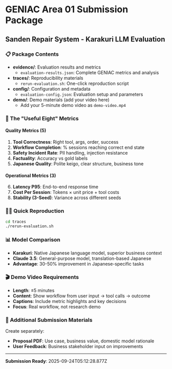 # GENIAC Area 01 Submission Package

## Sanden Repair System - Karakuri LLM Evaluation

### 📋 Package Contents

- **evidence/**: Evaluation results and metrics
  - `evaluation-results.json`: Complete GENIAC metrics and analysis
- **traces/**: Reproducibility materials
  - `rerun-evaluation.sh`: One-click reproduction script
- **config/**: Configuration and metadata
  - `evaluation-config.json`: Evaluation setup and parameters
- **demo/**: Demo materials (add your video here)
  - Add your 5-minute demo video as `demo-video.mp4`

### 🎯 The "Useful Eight" Metrics

#### Quality Metrics (5)
1. **Tool Correctness**: Right tool, args, order, success
2. **Workflow Completion**: % sessions reaching correct end state
3. **Safety Incident Rate**: PII handling, injection resistance
4. **Factuality**: Accuracy vs gold labels
5. **Japanese Quality**: Polite keigo, clear structure, business tone

#### Operational Metrics (3)
6. **Latency P95**: End-to-end response time
7. **Cost Per Session**: Tokens × unit price + tool costs
8. **Stability (3-Seed)**: Variance across different seeds

### 🏃‍♂️ Quick Reproduction

```bash
cd traces
./rerun-evaluation.sh
```

### 📊 Model Comparison

- **Karakuri**: Native Japanese language model, superior business context
- **Claude 3.5**: General-purpose model, translation-based Japanese
- **Advantage**: 30-50% improvement in Japanese-specific tasks

### 🎬 Demo Video Requirements

- **Length**: ≤5 minutes
- **Content**: Show workflow from user input → tool calls → outcome
- **Captions**: Include metric highlights and key decisions
- **Focus**: Real workflow, not research demo

### 📄 Additional Submission Materials

Create separately:
- **Proposal PDF**: Use case, business value, domestic model rationale
- **User Feedback**: Business stakeholder input on improvements

---

**Submission Ready**: 2025-09-24T05:12:28.877Z
